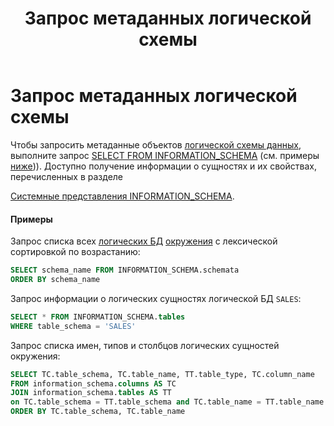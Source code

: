 ﻿---
layout: default
title: Запрос метаданных логической схемы
nav_order: 12
parent: Управление схемой данных
grand_parent: Работа с системой
has_children: false
---

Запрос метаданных логической схемы
==================================

Чтобы запросить метаданные объектов [логической схемы данных](../../../Обзор_понятий_компонентов_и_связей/Основные_понятия/Логическая_схема_данных/Логическая_схема_данных.md), 
выполните запрос [SELECT FROM INFORMATION_SCHEMA](../../../Справочная_информация/Запросы_SQLplus/SELECT_FROM_INFORMATION_SCHEMA/SELECT_FROM_INFORMATION_SCHEMA.md) 
(см. примеры [ниже](<LINK>))). Доступно получение информации о сущностях и их свойствах, перечисленных 
в разделе

<!-- [Системные представления (INFORMATION_SCHEMA)](../../../Справочная_информация/Системные_представления_%28INFORMATION_SCHEMA%29/Системные_представления_%28INFORMATION_SCHEMA%29.md).-->

[Системные представления INFORMATION_SCHEMA](../../../Справочная_информация/Системные_представления_INFORMATION_SCHEMA/Системные_представления_INFORMATION_SCHEMA.md).

#### Примеры

Запрос списка всех [логических БД](../../../Обзор_понятий_компонентов_и_связей/Основные_понятия/Логическая_база_данных/Логическая_база_данных.md) 
[окружения](../../../Обзор_понятий_компонентов_и_связей/Основные_понятия/Окружение/Окружение.md) 
с лексической сортировкой по возрастанию:
```sql
SELECT schema_name FROM INFORMATION_SCHEMA.schemata
ORDER BY schema_name
```
Запрос информации о логических сущностях логической БД `SALES`:
```sql
SELECT * FROM INFORMATION_SCHEMA.tables
WHERE table_schema = 'SALES'
```
Запрос списка имен, типов и столбцов логических сущностей окружения:
```sql
SELECT TC.table_schema, TC.table_name, TT.table_type, TC.column_name
FROM information_schema.columns AS TC
JOIN information_schema.tables AS TT
on TC.table_schema = TT.table_schema and TC.table_name = TT.table_name
ORDER BY TC.table_schema, TC.table_name
```